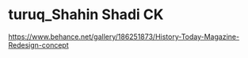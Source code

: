 # turuq_Shahin Shadi CK

https://www.behance.net/gallery/186251873/History-Today-Magazine-Redesign-concept
